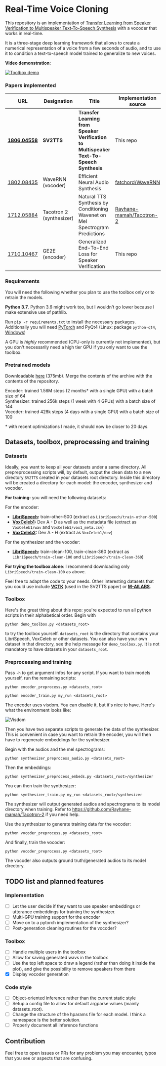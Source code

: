 # Real-Time Voice Cloning
This repository is an implementation of [Transfer Learning from Speaker Verification to
Multispeaker Text-To-Speech Synthesis](https://arxiv.org/pdf/1806.04558.pdf) with a vocoder that works in real-time.

It is a three-stage deep learning framework that allows to create a numerical representation of a voice from a few seconds of audio, and to use it to condition a text-to-speech model trained to generalize to new voices.

**Video demonstration:**

[![Toolbox demo](https://i.imgur.com/Ixy13b7.png)](https://www.youtube.com/watch?v=-O_hYhToKoA)



### Papers implemented  
| URL | Designation | Title | Implementation source |
| --- | ----------- | ----- | --------------------- |
|[**1806.04558**](https://arxiv.org/pdf/1806.04558.pdf) | **SV2TTS** | **Transfer Learning from Speaker Verification to Multispeaker Text-To-Speech Synthesis** | This repo |
|[1802.08435](https://arxiv.org/pdf/1802.08435.pdf) | WaveRNN (vocoder) | Efficient Neural Audio Synthesis | [fatchord/WaveRNN](https://github.com/fatchord/WaveRNN) |
|[1712.05884](https://arxiv.org/pdf/1712.05884.pdf) | Tacotron 2 (synthesizer) | Natural TTS Synthesis by Conditioning Wavenet on Mel Spectrogram Predictions | [Rayhane-mamah/Tacotron-2](https://github.com/Rayhane-mamah/Tacotron-2)
|[1710.10467](https://arxiv.org/pdf/1710.10467.pdf) | GE2E (encoder)| Generalized End-To-End Loss for Speaker Verification | This repo |

### Requirements
You will need the following whether you plan to use the toolbox only or to retrain the models.

**Python 3.7**. Python 3.6 might work too, but I wouldn't go lower because I make extensive use of pathlib.

Run `pip -r requirements.txt` to install the necessary packages. Additionally you will need [PyTorch](https://pytorch.org/get-started/locally/) and PyQt4 (Linux: package `python-qt4`, [Windows](https://www.lfd.uci.edu/~gohlke/pythonlibs/#pyqt4))	

A GPU is *highly* recommended (CPU-only is currently not implemented), but you don't necessarily need a high tier GPU if you only want to use the toolbox.

### Pretrained models
Downloadable [here](https://drive.google.com/file/d/1n1sPXvT34yXFLT47QZA6FIRGrwMeSsZc/view?usp=sharing) (375mb). Merge the contents of the archive with the contents of the repository.

Encoder: trained 1.56M steps (2 months\* with a single GPU) with a batch size of 64  
Synthesizer: trained 256k steps (1 week with 4 GPUs) with a batch size of 144  
Vocoder: trained 428k steps (4 days with a single GPU) with a batch size of 100  

\* with recent optimizations I made, it should now be closer to 20 days.

## Datasets, toolbox, preprocessing and training
### Datasets
Ideally, you want to keep all your datasets under a same directory. All prepreprocessing scripts will, by default, output the clean data to a new directory  `SV2TTS` created in your datasets root directory. Inside this directory will be created a directory for each model: the encoder, synthesizer and vocoder.

**For training:** you will need the following datasets:

For the encoder:
- **[LibriSpeech](http://www.openslr.org/12/):** train-other-500 (extract as `LibriSpeech/train-other-500`)
- **[VoxCeleb1](http://www.robots.ox.ac.uk/~vgg/data/voxceleb/vox1.html):** Dev A - D as well as the metadata file (extract as `VoxCeleb1/wav` and `VoxCeleb1/vox1_meta.csv`)
- **[VoxCeleb2](http://www.robots.ox.ac.uk/~vgg/data/voxceleb/vox2.html):** Dev A - H (extract as `VoxCeleb1/dev`)

For the synthesizer and the vocoder: 
- **[LibriSpeech](http://www.openslr.org/12/):** train-clean-100, train-clean-360 (extract as `LibriSpeech/train-clean-100` and `LibriSpeech/train-clean-360`)

 **For trying the toolbox alone**: I recommend downloading only `LibriSpeech/train-clean-100` as above.
 
Feel free to adapt the code to your needs. Other interesting datasets that you could use include **[VCTK](https://homepages.inf.ed.ac.uk/jyamagis/page3/page58/page58.html)** (used in the SV2TTS paper) or **[M-AILABS](https://www.caito.de/2019/01/the-m-ailabs-speech-dataset/)**.

### Toolbox
Here's the great thing about this repo: you're expected to run all python scripts in their alphabetical order. Begin with

`python demo_toolbox.py <datasets_root>`

to try the toolbox yourself. `datasets_root` is the directory that contains your LibriSpeech, VoxCeleb or other datasets. You can also have your own dataset in that directory, see the help message for `demo_toolbox.py`. It is not mandatory to have datasets in your `datasets_root`.

### Preprocessing and training
Pass `-h` to get argument infos for any script. If you want to train models yourself, run the remaining scripts:

`python encoder_preprocess.py <datasets_root>`

`python encoder_train.py my_run <datasets_root>`

The encoder uses visdom. You can disable it, but it's nice to have. Here's what the environment looks like:

![Visdom](https://i.imgur.com/rB1xk0b.png)

Then you have two separate scripts to generate the data of the synthesizer. This is convenient in case you want to retrain the encoder, you will then have to regenerate embeddings for the synthesizer.

Begin with the audios and the mel spectrograms:

`python synthesizer_preprocess_audio.py <datasets_root>`

Then the embeddings:
 
`python synthesizer_preprocess_embeds.py <datasets_root>/synthesizer`

You can then train the synthesizer:

`python synthesizer_train.py my_run <datasets_root>/synthesizer`

The synthesizer will output generated audios and spectrograms to its model directory when training. Refer to https://github.com/Rayhane-mamah/Tacotron-2 if you need help.

Use the synthesizer to generate training data for the vocoder:

`python vocoder_preprocess.py <datasets_root>`

And finally, train the vocoder:

`python vocoder_preprocess.py <datasets_root>`

The vocoder also outputs ground truth/generated audios to its model directory.
 
## TODO list and planned features
### Implementation
- [ ] Let the user decide if they want to use speaker embeddings or utterance embeddings for training the synthesizer.
- [ ] Multi-GPU training support for the encoder
- [ ] Move on to a pytorch implementation of the synthesizer?
- [ ] Post-generation cleaning routines for the vocoder?

### Toolbox
- [ ] Handle multiple users in the toolbox
- [ ] Allow for saving generated wavs in the toolbox
- [ ] Use the top left space to draw a legend (rather than doing it inside the plot), and give the possibility to remove speakers from there
- [x] Display vocoder generation

### Code style
- [ ] Object-oriented inference rather than the current static style
- [ ] Setup a config file to allow for default argparse values (mainly datasets_root).
- [ ] Change the structure of the hparams file for each model. I think a namespace is the better solution.
- [ ] Properly document all inference functions

## Contribution
Feel free to open issues or PRs for any problem you may encounter, typos that you see or aspects that are confusing.
